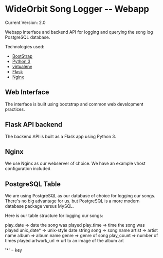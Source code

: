 # WideOrbit Song Logger -- Webapp

Current Version: 2.0

Webapp interface and backend API for logging and querying the song log PostgreSQL database.

Technologies used:

- [BootStrap](https://getbootstrap.com/)
- [Python 3](https://www.python.org/)
- [virtualenv](https://virtualenv.pypa.io/en/latest/)
- [Flask](https://palletsprojects.com/p/flask/)
- [Nginx](https://nginx.org/en/)

## Web Interface

The interface is built using bootstrap and common web development practices.

## Flask API backend

The backend API is built as a Flask app using Python 3.

## Nginx

We use Nginx as our webserver of choice. We have an example vhost configuration included.

## PostgreSQL Table

We are using PostgreSQL as our database of choice for logging our songs. There's no big advantage for us, but PostgreSQL is a more modern database package versus MySQL.

Here is our table structure for logging our songs:

play_date       => date the song was played
play_time       => time the song was played
unix_date*      => unix-style date string
song            => song name
artist          => artist name
album           => album name
genre           => genre of song
play_count      => number of times played
artwork_url     => url to an image of the album art

'*' = key

